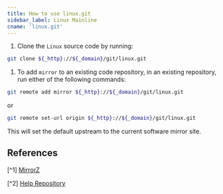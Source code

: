 ```yaml
---
title: How to use linux.git
sidebar_label: Linux Mainline
cname: 'linux.git'
---
```


1. Clone the `Linux` source code by running:

```bash varcode
git clone ${_http}://${_domain}/git/linux.git
```

 
1. To add `mirror` to an existing code repository, in an existing repository, run either of the following commands:

```bash varcode
git remote add mirror ${_http}://${_domain}/git/linux.git
```

or

```bash varcode
git remote set-url origin ${_http}://${_domain}/git/linux.git
```

This will set the default upstream to the current software mirror site.

## References

[^1] [MirrorZ](https://mirrors.cernet.edu.cn/about) 

[^2] [Help Repository](https://github.com/mirrorz-org/mirrorz-help) 

